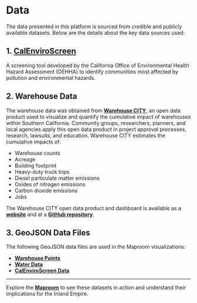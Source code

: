 # **Data**

The data presented in this platform is sourced from credible and publicly available datasets. Below are the details about the key data sources used:

## **1. [CalEnviroScreen](https://oehha.ca.gov/calenviroscreen)**
A screening tool developed by the California Office of Environmental Health Hazard Assessment (OEHHA) to identify communities most affected by pollution and environmental hazards.

## **2. Warehouse Data**
The warehouse data was obtained from **[Warehouse CITY](https://www.warehousecity.org)**, an open data product used to visualize and quantify the cumulative impact of warehouses within Southern California. Community groups, researchers, planners, and local agencies apply this open data product in project approval processes, research, lawsuits, and education. Warehouse CITY estimates the cumulative impacts of:

- Warehouse counts
- Acreage
- Building footprint
- Heavy-duty truck trips
- Diesel particulate matter emissions
- Oxides of nitrogen emissions
- Carbon dioxide emissions
- Jobs

The Warehouse CITY open data product and dashboard is available as a **[website](https://www.warehousecity.org)** and at a **[GitHub repository](https://github.com/warehousecity)**.

## **3. GeoJSON Data Files**
The following GeoJSON data files are used in the Maproom visualizations:

- **[Warehouse Points](./maproom/data/warehouse_points.geojson)**
- **[Water Data](./maproom/data/water.geojson)**
- **[CalEnviroScreen Data](./maproom/data/calenviroscreen.geojson)**

---

Explore the **[Maproom](./maproom/index.html)** to see these datasets in action and understand their implications for the Inland Empire.